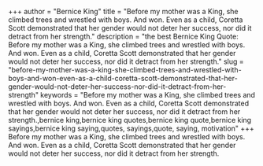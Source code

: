 +++
author = "Bernice King"
title = "Before my mother was a King, she climbed trees and wrestled with boys. And won. Even as a child, Coretta Scott demonstrated that her gender would not deter her success, nor did it detract from her strength."
description = "the best Bernice King Quote: Before my mother was a King, she climbed trees and wrestled with boys. And won. Even as a child, Coretta Scott demonstrated that her gender would not deter her success, nor did it detract from her strength."
slug = "before-my-mother-was-a-king-she-climbed-trees-and-wrestled-with-boys-and-won-even-as-a-child-coretta-scott-demonstrated-that-her-gender-would-not-deter-her-success-nor-did-it-detract-from-her-strength"
keywords = "Before my mother was a King, she climbed trees and wrestled with boys. And won. Even as a child, Coretta Scott demonstrated that her gender would not deter her success, nor did it detract from her strength.,bernice king,bernice king quotes,bernice king quote,bernice king sayings,bernice king saying,quotes, sayings,quote, saying, motivation"
+++
Before my mother was a King, she climbed trees and wrestled with boys. And won. Even as a child, Coretta Scott demonstrated that her gender would not deter her success, nor did it detract from her strength.
